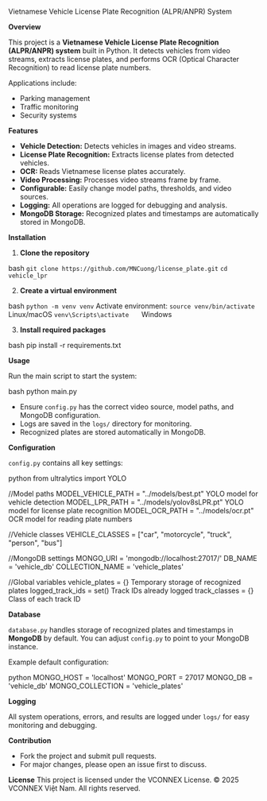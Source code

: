  Vietnamese Vehicle License Plate Recognition (ALPR/ANPR) System

 **Overview**

This project is a **Vietnamese Vehicle License Plate Recognition (ALPR/ANPR) system** built in Python.
It detects vehicles from video streams, extracts license plates, and performs OCR (Optical Character Recognition) to read license plate numbers.

Applications include:

- Parking management
- Traffic monitoring
- Security systems


 **Features**

- **Vehicle Detection:** Detects vehicles in images and video streams.
- **License Plate Recognition:** Extracts license plates from detected vehicles.
- **OCR:** Reads Vietnamese license plates accurately.
- **Video Processing:** Processes video streams frame by frame.
- **Configurable:** Easily change model paths, thresholds, and video sources.
- **Logging:** All operations are logged for debugging and analysis.
- **MongoDB Storage:** Recognized plates and timestamps are automatically stored in MongoDB.


 **Installation**

1. **Clone the repository**

bash
```git clone https://github.com/MNCuong/license_plate.git```
```cd vehicle_lpr```


2. **Create a virtual environment**

bash
```python -m venv venv```
 Activate environment:
```source venv/bin/activate ```   Linux/macOS
```venv\Scripts\activate   ```    Windows


3. **Install required packages**

bash
pip install -r requirements.txt


 **Usage**

Run the main script to start the system:

bash
python main.py


- Ensure `config.py` has the correct video source, model paths, and MongoDB configuration.
- Logs are saved in the `logs/` directory for monitoring.
- Recognized plates are stored automatically in MongoDB.


 **Configuration**

`config.py` contains all key settings:

python
from ultralytics import YOLO

//Model paths
MODEL_VEHICLE_PATH = "../models/best.pt"        YOLO model for vehicle detection
MODEL_LPR_PATH = "../models/yolov8sLPR.pt"     YOLO model for license plate recognition
MODEL_OCR_PATH = "../models/ocr.pt"            OCR model for reading plate numbers

//Vehicle classes
VEHICLE_CLASSES = ["car", "motorcycle", "truck", "person", "bus"]

//MongoDB settings
MONGO_URI = 'mongodb://localhost:27017/'
DB_NAME = 'vehicle_db'
COLLECTION_NAME = 'vehicle_plates'

//Global variables
vehicle_plates = {}        Temporary storage of recognized plates
logged_track_ids = set()   Track IDs already logged
track_classes = {}         Class of each track ID


 **Database**

`database.py` handles storage of recognized plates and timestamps in **MongoDB** by default.
You can adjust `config.py` to point to your MongoDB instance.

Example default configuration:

python
MONGO_HOST = 'localhost'
MONGO_PORT = 27017
MONGO_DB = 'vehicle_db'
MONGO_COLLECTION = 'vehicle_plates'


 **Logging**

All system operations, errors, and results are logged under `logs/` for easy monitoring and debugging.

 **Contribution**

- Fork the project and submit pull requests.
- For major changes, please open an issue first to discuss.

 **License**
This project is licensed under the VCONNEX License.
© 2025 VCONNEX Việt Nam. All rights reserved.

